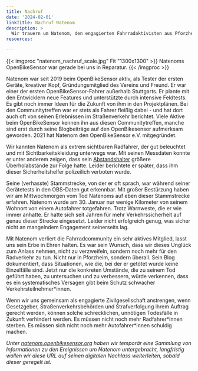 ```yaml
---
title: Nachruf
date: '2024-02-01'
linkTitle: Nachruf Natenom
description: >
  Wir trauern um Natenom, den engagierten Fahrradaktivisten aus Pforzheim
resources:

---
```


{{< imgproc "natenom_nachruf_scale.jpg" Fit "1300x1300" >}}
Natenoms OpenBikeSensor war gerade bei uns in Reparatur.
{{< /imgproc >}}

Natenom war seit 2019 beim OpenBikeSensor aktiv, als Tester der ersten Geräte, kreativer Kopf, Gründungsmitglied des Vereins und Freund. Er war einer der ersten OpenBikeSensor-Fahrer außerhalb Stuttgarts. Er plante mit den Entwicklern neue Features und unterstützte durch intensive Feldtests. Es gibt noch immer Ideen für die Zukunft von ihm in den Projektplänen. Bei den Communitytreffen war er stets als Fahrer fleißig dabei - und hat dort auch oft von seinen Erlebnissen im Straßenverkehr berichtet. Viele Aktive beim OpenBikeSensor kennen ihn aus diesen Communitytreffen, manche sind erst durch seine Blogbeiträge auf den OpenBikesensor aufmerksam geworden. 2021 hat Natenom den OpenBikeSensor e.V. mitgegründet.

Wir kannten Natenom als extrem sichtbaren Radfahrer, der gut beleuchtet und mit Sichtbarkeitskleidung unterwegs war. Mit seinen Messdaten konnte er unter anderem zeigen, dass sein [Abstandshalter](https://natenom.de/tags/abstandshalter/) größere Überholabstände zur Folge hatte. Leider berichtete er später, dass ihm dieser Sicherheitshelfer polizeilich verboten wurde.

Seine (verhasste) Stammstrecke, von der er oft sprach, war während seiner Gerätetests in den OBS-Daten gut erkennbar. Mit großer Bestürzung haben wir am Mittwochmorgen vom Tod Natenoms auf eben dieser Stammstrecke erfahren. Natenom wurde am 30. Januar nur wenige Kilometer von seinem Wohnort von einem Autofahrer totgefahren. Trotz Warnweste, die er wie immer anhatte. Er hatte sich seit Jahren für mehr Verkehrssicherheit auf genau dieser Strecke eingesetzt. Leider nicht erfolgreich genug, was sicher nicht an mangelndem Engagement seinerseits lag.

Mit Natenom verliert die Fahrradcommunity ein sehr aktives Mitglied, lasst uns sein Erbe in Ehren halten. Es war sein Wunsch, dass wir dieses Unglück zum Anlass nehmen, nicht zu verzweifeln, sondern noch mehr für den Radverkehr zu tun. Nicht nur in Pforzheim, sondern überall. Sein Blog dokumentiert, dass Situationen, wie die, bei der er getötet wurde keine Einzelfälle sind. Jetzt nur die konkreten Umstände, die zu seinem Tod geführt haben, zu untersuchen und zu verbessern, würde verkennen, dass es ein systematisches Versagen gibt beim Schutz schwacher Verkehrsteilnehmer*innen.

Wenn wir uns gemeinsam als engagierte Zivilgesellschaft anstrengen, wenn Gesetzgeber, Straßenverkehrsbehörden und Strafverfolgung ihrem Auftrag gerecht werden, können solche schrecklichen, unnötigen Todesfälle in Zukunft verhindert werden. Es müssen nicht noch mehr Radfahrer\*innen sterben. Es müssen sich nicht noch mehr Autofahrer\*innen schuldig machen.

*Unter [natenom.openbikesensor.org](https://natenom.openbikesensor.org/) haben wir temporär eine Sammlung von Informationen zu den Ereignissen um Natenom untergebracht, langfristig wollen wir diese URL auf seinen digitalen Nachlass weiterleiten, sobald dieser geregelt ist.*

